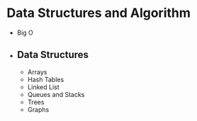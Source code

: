 # Data Structures and Algorithm
*  Big O
- ## Data Structures
    *  Arrays
    *  Hash Tables
    *  Linked List
    *  Queues and Stacks
    *  Trees
    *  Graphs